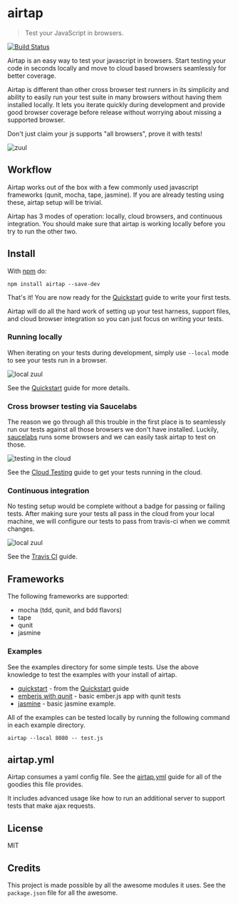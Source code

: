 # airtap

> Test your JavaScript in browsers.

[![Build Status](https://travis-ci.org/airtap/airtap.svg?branch=master)](https://travis-ci.org/airtap/airtap)

Airtap is an easy way to test your javascript in browsers. Start testing your code in seconds locally and move to cloud based browsers seamlessly for better coverage.

Airtap is different than other cross browser test runners in its simplicity and ability to easily run your test suite in many browsers without having them installed locally. It lets you iterate quickly during development and provide good browser coverage before release without worrying about missing a supported browser.

Don't just claim your js supports "all browsers", prove it with tests!

![zuul](https://f.cloud.github.com/assets/71256/1669799/fb463296-5c81-11e3-818a-26776dc7a256.jpg)

## Workflow

Airtap works out of the box with a few commonly used javascript frameworks (qunit, mocha, tape, jasmine). If you are already testing using these, airtap setup will be trivial.

Airtap has 3 modes of operation: locally, cloud browsers, and continuous integration. You should make sure that airtap is working locally before you try to run the other two.

## Install

With [npm](https://npmjs.org) do:

```
npm install airtap --save-dev
```

That's it! You are now ready for the [Quickstart](./doc/quickstart.md) guide to write your first tests.

Airtap will do all the hard work of setting up your test harness, support files, and cloud browser integration so you can just focus on writing your tests.

### Running locally

When iterating on your tests during development, simply use `--local` mode to see your tests run in a browser.

![local zuul](https://raw.github.com/defunctzombie/zuul/gh-pages/develop-tests-locally.png)

See the [Quickstart](./doc/quickstart.md) guide for more details.

### Cross browser testing via Saucelabs

The reason we go through all this trouble in the first place is to seamlessly run our tests against all those browsers we don't have installed. Luckily, [saucelabs](https://saucelabs.com/) runs some browsers and we can easily task airtap to test on those.

![testing in the cloud](https://raw.github.com/defunctzombie/zuul/gh-pages/double-check-with-sauce.png)

See the [Cloud Testing](./doc/cloud-testing.md) guide to get your tests running in the cloud.

### Continuous integration

No testing setup would be complete without a badge for passing or failing tests. After making sure your tests all pass in the cloud from your local machine, we will configure our tests to pass from travis-ci when we commit changes.

![local zuul](https://raw.github.com/defunctzombie/zuul/gh-pages/finalize-with-travis.png)

See the [Travis CI](./doc/travis-ci.md) guide.

## Frameworks

The following frameworks are supported:

* mocha (tdd, qunit, and bdd flavors)
* tape
* qunit
* jasmine

### Examples

See the examples directory for some simple tests. Use the above knowledge to test the examples with your install of airtap.

* [quickstart](https://github.com/airtap/airtap/tree/master/examples/quickstart) - from the [Quickstart](./doc/quickstart.md) guide
* [emberjs with qunit](https://github.com/airtap/airtap/tree/master/examples/ember_w_qunit) - basic ember.js app with qunit tests
* [jasmine](https://github.com/airtap/airtap/tree/master/examples/jasmine) - basic jasmine example.

All of the examples can be tested locally by running the following command in each example directory.

```
airtap --local 8080 -- test.js
```

## airtap.yml

Airtap consumes a yaml config file. See the [airtap.yml](./doc/airtap.yml.md) guide for all of the goodies this file provides.

It includes advanced usage like how to run an additional server to support tests that make ajax requests.

## License

MIT

## Credits

This project is made possible by all the awesome modules it uses. See the `package.json` file for all the awesome.
